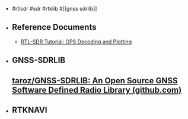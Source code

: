 - #rtlsdr #sdr #rtklib #[[gnss sdrlib]]
- ## Reference Documents
	- [RTL-SDR Tutorial: GPS Decoding and Plotting](https://www.rtl-sdr.com/rtl-sdr-tutorial-gps-decoding-plotting/)
- ## GNSS-SDRLIB
  [taroz/GNSS-SDRLIB: An Open Source GNSS Software Defined Radio Library (github.com)](https://github.com/taroz/GNSS-SDRLIB)
	-
- ## RTKNAVI